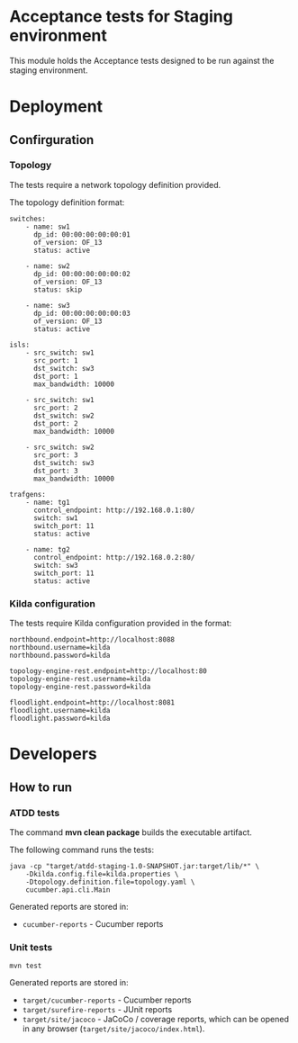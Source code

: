 # Acceptance tests for Staging environment
This module holds the Acceptance tests designed to be run against the staging environment.

# Deployment
## Confirguration
### Topology
The tests require a network topology definition provided.

The topology definition format:
```
switches:
    - name: sw1
      dp_id: 00:00:00:00:00:01
      of_version: OF_13
      status: active

    - name: sw2
      dp_id: 00:00:00:00:00:02
      of_version: OF_13
      status: skip

    - name: sw3
      dp_id: 00:00:00:00:00:03
      of_version: OF_13
      status: active

isls:
    - src_switch: sw1
      src_port: 1
      dst_switch: sw3
      dst_port: 1
      max_bandwidth: 10000

    - src_switch: sw1
      src_port: 2
      dst_switch: sw2
      dst_port: 2
      max_bandwidth: 10000

    - src_switch: sw2
      src_port: 3
      dst_switch: sw3
      dst_port: 3
      max_bandwidth: 10000

trafgens:
    - name: tg1
      control_endpoint: http://192.168.0.1:80/
      switch: sw1
      switch_port: 11
      status: active

    - name: tg2
      control_endpoint: http://192.168.0.2:80/
      switch: sw3
      switch_port: 11
      status: active
```

### Kilda configuration
The tests require Kilda configuration provided in the format:
```
northbound.endpoint=http://localhost:8088
northbound.username=kilda
northbound.password=kilda

topology-engine-rest.endpoint=http://localhost:80
topology-engine-rest.username=kilda
topology-engine-rest.password=kilda

floodlight.endpoint=http://localhost:8081
floodlight.username=kilda
floodlight.password=kilda
```

# Developers
## How to run 
### ATDD tests
The command __mvn clean package__ builds the executable artifact.

The following command runs the tests:

    java -cp "target/atdd-staging-1.0-SNAPSHOT.jar:target/lib/*" \
        -Dkilda.config.file=kilda.properties \
        -Dtopology.definition.file=topology.yaml \
        cucumber.api.cli.Main

Generated reports are stored in:
* ```cucumber-reports``` - Cucumber reports

### Unit tests

    mvn test

Generated reports are stored in:
* ```target/cucumber-reports``` - Cucumber reports
* ```target/surefire-reports``` - JUnit reports
* ```target/site/jacoco``` - JaCoCo / coverage reports, which can be opened in any browser (```target/site/jacoco/index.html```).

